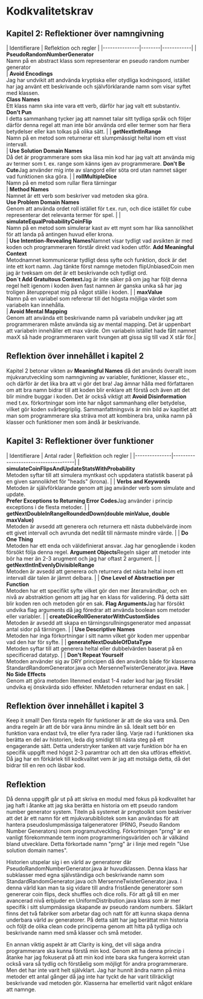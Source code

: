 # Kodkvalitetskrav

## Kapitel 2: Reflektioner över namngivning

| Identifierare | Reflektion och regler |
|---------------|--------|------------|
| **PseudoRandomNumberGenerator**<br>Namn på en abstract klass som representerar en pseudo random number generator<br> | **Avoid Encodings**<br>Jag har undvikit att andvända kryptiska eller otydliga kodningsord, istället har jag använt ett beskrivande och självförklarande namn som visar syftet med klassen.<br>**Class Names**<br>Ett klass namn ska inte vara ett verb, därför har jag valt ett substantiv.<br> **Don't Pun**<br>I detta sammanhang tycker jag att namnet talar sitt tydliga språk och följer därför denna regel att man inte bör använda ord eller termer som har flera betydelser eller kan tolkas på olika sätt. |
| **getNextIntInRange**<br>Namn på en metod som returnerar ett slumpmässigt heltal inom ett visst intervall.<br> | **Use Solution Domain Names**<br>Då det är programmerare som ska läsa min kod har jag valt att använda mig av termer som t. ex. range som känns igen av programmerare. **Don't Be Cute**Jag använder mig inte av slangord eller söta ord utan namnet säger vad funktionen ska göra. |
| **rollMultipleDice**<br>Namn på en metod som rullar flera tärningar<br> | **Method Names**<br>Namnet är ett verb som beskriver vad metoden ska göra.<br> **Use Problem Domain Names**<br>Genom att använda ordet roll istället för t.ex. run, och dice istället för cube representerar det relevanta termer för spel. |
| **simulateEqualProbabilityCoinFlip**<br>Namn på en metod som simulerar kast av ett mynt som har lika sannolikhet för att landa på antingen huvud eller krona.<br> | **Use Intention-Revealing Names**Namnet visar tydligt vad avsikten är med koden och programmeraren förstår direkt vad koden utför. **Add Meaningful Context**<br>Metodnamnet kommunicerar tydligt dess syfte och funktion, dock är det inte ett kort namn. Jag tänkte först namnge metoden flipUnbiasedCoin men jag är tveksam om det är ett beskrivande och tydligt ord.<br> **Don´t Add Gratuitous Context**Jag är inte säker på om jag har följt denna regel helt igenom i koden även fast namnen är ganska unika så har jag troligen återupprepat mig på något ställe i koden. |
| **maxValue**<br>Namn på en variabel som refererar till det högsta möjliga värdet som variabeln kan innehålla.<br> | **Avoid Mental Mapping**<br>Genom att använda ett beskrivande namn på variabeln undviker jag att programmeraren måste använda sig av mental mapping. Det är uppenbart att variabeln innehåller ett max värde. Om variabeln istället hade fått namnet maxX så hade programmeraren varit tvungen att gissa sig till vad X står för.|

## Reflektion över innehållet i kapitel 2
Kapitel 2 betonar vikten av **Meaningful Names** då det används överallt inom mjukvarutveckling som namngivning av variabler, funktioner, klasser etc., och därför är det lika bra att vi gör det bra! Jag ämnar hålla med författaren om att bra namn bidrar till att koden blir enklare att förstå och även att det blir mindre buggar i koden. Det är också viktigt att **Avoid Disinformation** med t.ex. förkortningar som inte har något sammanhang eller betydelse, vilket gör koden svårbegriplig. Sammanfattningsvis är min bild av kapitlet att man som programmerare ska sträva mot att kombinera bra, unika namn på klasser och funktioner men som ändå är beskrivande.


## Kapitel 3: Reflektioner över funktioner

| Identifierare | Antal rader | Reflektion och regler |
|---------------|-------------------------------------|
| **simulateCoinFlipsAndUpdateStatsWithProbability**<br>Metoden syftar till att simulera myntkast och uppdatera statistik baserat på en given sannolikhet för "heads" (krona). | | **Verbs and Keywords**<br>Metoden är självförklarande genom att jag använder verb som simulate and update.<br> **Prefer Exceptions to Returning Error Codes**Jag använder i princip exceptions i de flesta metoder. |
| **getNextDoubleInRangeRoundedDown(double minValue, double maxValue)**<br>Metoden är avsedd att generera och returnera ett nästa dubbelvärde inom ett givet intervall och avrunda det nedåt till närmaste mindre värde.  | | **Do One Thing**<br>Metoden har ett enda och väldefinierat ansvar. Jag har genogående i koden försökt följa denna regel. **Argument Objects**Regeln säger att metoder inte bör ha mer än 2-3 arugment och jag har oftast 2 argument. |
| **getNextIntInEvenlyDivisibleRange**<br>Metoden är avsedd att generera och returnera det nästa heltal inom ett intervall där talen är jämnt delbara.  | | **One Level of Abstraction per Function**<br>Metoden har ett specifikt syfte vilket gör den mer återanvändbar, och en nivå av abstraktion genom att jag har en klass för validering. På detta sätt blir koden ren och metoden gör en sak. **Flag Arguments**Jag har försökt undvika flag arguments då jag föredrar att använda boolean som metoder eller variabler. |
| **createDiceRollGeneratorWithCustomSides**<br>Metoden är avsedd att skapa en tärningsrullningsgenerator med anpassat antal sidor på tärningen. | | **Use Descriptive Names**<br>Metoden har inga förkortningar i sitt namn vilket gör koden mer uppenbar vad den har för syfte. |
| **generateNextDoubleOfDataType**<br>Metoden syftar till att generera heltal eller dubbelvärden baserat på en specificerad datatyp. | | **Don't Repeat Yourself**<br>Metoden använder sig av DRY principen då den används både för klasserna StandardRandomGenerator.java och MersenneTwisterGenerator.java. **Have No Side Effects**<br>Genom att göra metoden litenmed endast 1-4 rader kod har jag försökt undvika ej önskvärda sido effekter. NMetoden returnerar endast en sak. |

## Reflektion över innehållet i kapitel 3
Keep it small! Den första regeln för funktioner är att de ska vara små. Den andra regeln är att de bör vara ännu mindre än så. Idealt sett bör en funktion vara endast två, tre eller fyra rader lång. Varje rad i funktionen ska berätta en del av historien, leda dig smidigt till nästa steg på ett engagerande sätt. Detta understryker tanken att varje funktion bör ha en specifik uppgift med högst 2-3 paramtrar och att den ska utföras effektivt. Då jag har en förkärlek till kodkvalitet vem är jag att motsäga detta, då det bidrar till en ren och läsbar kod.


## Reflektion
Då denna uppgift går ut på att skriva en modul med fokus på kodkvalitet har jag haft i åtanke att jag ska berätta en historia om ett pseudo random number generator system. Titeln på systemet är prngtoolkit som beskriver att det är ett namn för ett mjukvarubibliotek som kan användas för att hantera pseudoslumpmässiga talgeneratorer (PRNG, Pseudo Random Number Generators) inom programutveckling. Förkortningen "prng" är en vanligt förekommande term inom programmeringsvärlden och är välkänd bland utvecklare. Detta förkortade namn "prng" är i linje med regeln "Use solution domain names".

Historien utspelar sig i en värld av generatorer där PseudoRandomNumberGenerator.java är huvudklassen. Denna klass har subklasser med egna självständiga och beskrivande namn som StandardRandomGenerator.java och MersenneTwisterGenerator.java. I denna värld kan man ta sig vidare till andra fristående generatorer som genererar coin flips, deck shuffles och dice rolls. För att gå till en mer avancerad nivå erbjuder en UniformDistribution.java klass som är mer specifik i sitt slumpmässiga skapande av pseudo random numbers. Såklart finns det två fabriker som arbetar dag och natt för att kunna skapa denna underbara värld av generatorer. På detta sätt har jag berättat min historia och följt de olika clean code principerna genom att hitta på tydliga och beskrivande namn med små klasser och små metoder.

En annan viktig aspekt är att Clarity is king, det vill säga andra programmerare ska kunna förstå min kod. Genom att ha denna princip i åtanke har jag fokuserat på att min kod inte bara ska fungera korrekt utan också vara så tydlig och förståelig som möjligt för andra programmerare. Men det har inte varit helt självklart. Jag har hunnit ändra namn på mina metoder ett antal gånger då jag inte har tyckt de har varit tillräckligt beskrivande vad metoden gör. Klasserna har emellertid varit något enklare att namnge. 